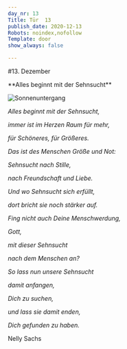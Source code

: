 ```yaml
---
day_nr: 13
Title: Tür  13
publish_date: 2020-12-13
Robots: noindex,nofollow
Template: door
show_always: false

---
```


#13. Dezember

<div markdown='1' class="content-centered">
**Alles beginnt mit der Sehnsucht**

![Sonnenuntergang](%assets_url%/pics/13/sunset.png)

*Alles beginnt mit der Sehnsucht,*

*immer ist im Herzen Raum für mehr,*

*für Schöneres, für Größeres.*

*Das ist des Menschen Größe und Not:*

*Sehnsucht nach Stille,*

*nach Freundschaft und Liebe.*

*Und wo Sehnsucht sich erfüllt,*

*dort bricht sie noch stärker auf.*

*Fing nicht auch Deine Menschwerdung,*

*Gott,*

*mit dieser Sehnsucht*

*nach dem Menschen an?*

*So lass nun unsere Sehnsucht*

*damit anfangen,*

*Dich zu suchen,*

*und lass sie damit enden,*

*Dich gefunden zu haben.*

Nelly Sachs
</div>
